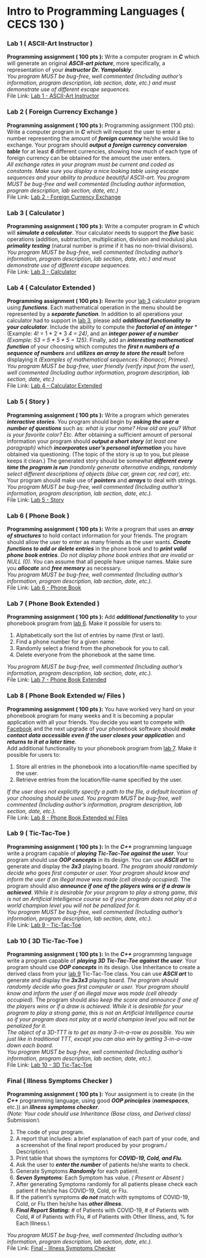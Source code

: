 # Intro to Programming Languages ( CECS 130 )

### Lab 1 ( ASCII-Art Instructor )
**Programming assignment ( 100 pts ):** Write a computer program in ***C*** which will generate an
original ***ASCII-art picture***, more specifically, a representation of your ***instructor Dr.
Yampolskiy***. \
*You program MUST be bug-free, well commented (Including author’s
information, program description, lab section, date, etc.) and must demonstrate use of
different escape sequences.*\
File Link: [Lab 1 - ASCII-Art Instructor](CECS%20130%20-%20Lab%20%231.c)

### Lab 2 ( Foreign Currency Exchange )
**Programming assignment ( 100 pts ):** Programming assignment (100 pts): Write a computer program in ***C*** which will request
the user to enter a number representing the amount of ***foreign currency*** he/she would
like to exchange. Your program should ***output a foreign currency conversion table*** for at
least ***6*** different currencies, showing how much of each type of foreign currency can be
obtained for the amount the user enters.\
*All exchange rates in your program must be current and coded as constants. Make sure
you display a nice looking table using escape sequences and your ability to produce
beautiful ASCII-art. You program MUST be bug-free and well commented (Including
author information, program description, lab section, date, etc.)*\
File Link: [Lab 2 - Foreign Currency Exchange](CECS%20130%20-%20Lab%20%232.c)

### Lab 3 ( Calculator )
**Programming assignment ( 100 pts ):** Write a computer program in ***C*** which will ***simulate a
calculator***. Your calculator needs to support the ***five*** basic operations (addition, subtraction,
multiplication, division and modulus) plus ***primality testing*** (natural number is prime if it has no
non-trivial divisors).\
*You program MUST be bug-free, well commented (Including author’s
information, program description, lab section, date, etc.) and must demonstrate use of
different escape sequences.*\
File Link: [Lab 3 - Calculator](CECS%20130%20-%20Lab%20%233.c)

### Lab 4 ( Calculator Extended )
**Programming assignment ( 100 pts ):** Rewrite your [lab 3](CECS%20130%20-%20Lab%20%233.c) calculator program using ***functions***.
Each mathematical operation in the menu should be represented by a ***separate function***. In
addition to all operations your calculator had to support in [lab 3](CECS%20130%20-%20Lab%20%233.c), please add ***additional
functionality to your calculator***. Include the ability to compute the ***factorial of an integer***
*(Example: 4! = 1 * 2 * 3 *4 = 24)*, and an ***integer power of a number*** *(Example: 53 = 5 * 5 * 5 = 125)*.
Finally, add an ***interesting mathematical function*** of your choosing which computes the ***first n
numbers of a sequence of numbers*** and ***utilizes an array to store the result*** before displaying it
*(Examples of mathematical sequences: Fibonacci, Primes)*.\
*You program MUST be bug-free, user friendly (verify input from the user), well commented
(Including author information, program description, lab section, date, etc.)*\
File Link: [Lab 4 - Calculator Extended](CECS%20130%20-%20Lab%20%234.c)

### Lab 5 ( Story )
**Programming assignment ( 100 pts ):** Write a program which generates ***interactive stories***. You
program should begin by ***asking the user a number of questions*** such as: *what is your name?
How old are you? What is your favorite color? Etc.* After obtaining a sufficient amount of
personal information your program should ***output a short story*** *(at least one paragraph)* which
***incorporates user’s personal information*** you have obtained via questioning. (The topic of the
story is up to you, but please keeps it clean.) The generated story should be somewhat ***different
every time the program is run*** *(randomly generate alternative endings, randomly select different
descriptions of objects (blue car, green car, red car), etc.* Your program should make use of
***pointers*** and ***arrays*** to deal with strings.\
*You program MUST be bug-free, well commented (Including author’s
information, program description, lab section, date, etc.).*\
File Link: [Lab 5 - Story](CECS%20130%20-%20Lab%20%235.c)

### Lab 6 ( Phone Book )
**Programming assignment ( 100 pts ):** Write a program that uses an ***array of structures*** to hold
contact information for your friends. The program should allow the user to enter as many friends
as the user wants. ***Create functions to add or delete entries*** in the phone book and to ***print valid
phone book entries***. *Do not display phone book entries that are invalid or NULL (0)*. You can
assume that all people have unique names. Make sure you ***allocate*** and ***free memory*** as
necessary.\
*You program MUST be bug-free, well commented (Including author’s
information, program description, lab section, date, etc.).*\
File Link: [Lab 6 - Phone Book](CECS%20130%20-%20Lab%20%236.c)

### Lab 7 ( Phone Book Extended )
**Programming assignment ( 100 pts ):** Add ***additional functionality*** to your phonebook program
from [lab 6](CECS%20130%20-%20Lab%20%236.c). Make it possible for users to:
1. Alphabetically sort the list of entries by name (first or last).
2. Find a phone number for a given name.
3. Randomly select a friend from the phonebook for you to call.
4. Delete everyone from the phonebook at the same time.

*You program MUST be bug-free, well commented (Including author’s
information, program description, lab section, date, etc.).*\
File Link: [Lab 7 - Phone Book Extended](CECS%20130%20-%20Lab%20%237.c)

### Lab 8 ( Phone Book Extended w/ Files )
**Programming assignment ( 100 pts ):** You have worked very hard on your phonebook program
for many weeks and it is becoming a popular application with all your friends. You decide you
want to compete with [Facebook](www.facebook.com) and the next upgrade of your phonebook software should
***make contact data accessible even if the user closes your applicatio***n and ***returns to it at a later
time***.\
Add additional functionality to your phonebook program from [lab 7](CECS%20130%20-%20Lab%20%237.c). Make it possible for users
to:
1. Store all entries in the phonebook into a location/file-name specified by the user.
2. Retrieve entries from the location/file-name specified by the user.

*If the user does not explicitly specify a path to the file, a default location of your choosing should
be used. You program MUST be bug-free, well commented (Including author’s
information, program description, lab section, date, etc.).*\
File Link: [Lab 8 - Phone Book Extended w/ Files](CECS%20130%20-%20Lab%20%238.c)

### Lab 9 ( Tic-Tac-Toe )
**Programming assignment ( 100 pts ):** In the ***C++*** programming language write a program
capable of ***playing Tic-Tac-Toe against the user***. Your program should use ***OOP concepts*** in its
design. You can use ***ASCII art*** to generate and display the ***3x3*** playing board. *The program
should randomly decide who goes first computer or user. Your program should know and inform
the user if an illegal move was made (cell already occupied).* The program should also ***announce
if one of the players wins or if a draw is achieved***. *While it is desirable for your program to play
a strong game, this is not an Artificial Intelligence course so if your program does not play at a
world champion level you will not be penalized for it.* \
*You program MUST be bug-free, well commented (Including author’s
information, program description, lab section, date, etc.).*\
File Link: [Lab 9 - Tic-Tac-Toe](CECS%20130%20-%20Lab%20%239/)

### Lab 10 ( 3D Tic-Tac-Toe )
**Programming assignment ( 100 pts ):** In the ***C++*** programming language write a program
capable of ***playing 3D Tic-Tac-Toe against the user***. Your program should use ***OOP concepts*** in
its design. Use Inheritance to create a derived class from your [lab 9](CECS%20130%20-%20Lab%20%239/) Tic-Tac-Toe class. You
can use ***ASCII art*** to generate and display the ***3x3x3*** playing board. *The program should
randomly decide who goes first computer or user. Your program should know and inform the
user if an illegal move was made (cell already occupied).* The program should also *keep the
score and announce if one of the players wins or if a draw is achieved.* *While it is desirable for
your program to play a strong game, this is not an Artificial Intelligence course so if your
program does not play at a world champion level you will not be penalized for it.*\
*The object of a 3D-TTT is to get as many 3-in-a-row as possible. You win just like in traditional
TTT, except you can also win by getting 3-in-a-raw down each board.* \
*You program MUST be bug-free, well commented (Including author’s
information, program description, lab section, date, etc.).*\
File Link: [Lab 10 - 3D Tic-Tac-Toe](CECS%20130%20-%20Lab%20%2310/)

### Final ( Illness Symptoms Checker )
**Programming assignment ( 100 pts ):** Your assignment is to create (in the ***C++*** programming
language, using good ***OOP principles*** (***namespaces***, etc.)) an ***illness symptoms checker***.\
*(Note: Your code should use Inheritance (Base class, and Derived class)*\
Submission:\
1. The code of your program.
2. A report that includes: a brief explanation of each part of your code, and a screenshot of the final report produced by your program./
\
Description:\
1. Print table that shows the symptoms for ***COVID-19, Cold, and Flu***.
2. Ask the user to ***enter the number*** of patients he/she wants to check. 
3. Generate Symptoms ***Randomly*** for each patient.
4. ***Seven Symptoms***: Each Symptom has value. *( Present or Absent )*
5. After generating Symptoms randomly for all patients please check each patient if he/she has COVID-19, Cold, or Flu.
6. If the patient’s symptoms ***do not*** match with symptoms of COVID-19, Cold, or Flu then he/she has ***other illness***.
7. ***Final Report Stating:*** # of Patients with COVID-19, # of Patients with Cold, # of Patients with Flu, # of Patients with Other Illness, and, % for Each Illness.\

*You program MUST be bug-free, well commented (Including author’s
information, program description, lab section, date, etc.).*\
File Link: [Final - Illness Symptoms Checker](CECS%20130%20-%20Final/)
